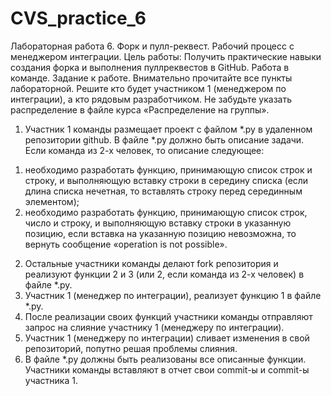 # CVS_practice_6
Лабораторная работа 6.
Форк и пулл-реквест. Рабочий процесс с менеджером интеграции.
Цель работы: Получить практические навыки создания форка и выполнения пуллреквестов в GitHub. Работа в команде.
Задание к работе.
Внимательно прочитайте все пункты лабораторной. Решите кто будет участником
1 (менеджером по интеграции), а кто рядовым разработчиком. Не забудьте указать
распределение в файле курса «Распределение на группы».
1. Участник 1 команды размещает проект с файлом *.py в удаленном
репозитории github. В файле *.py должно быть описание задачи.
Если команда из 2-х человек, то описание следующее:
1) необходимо разработать функцию, принимающую список строк и строку, и
выполняющую вставку строки в середину списка (если длина списка
нечетная, то вставлять строку перед серединным элементом);
2) необходимо разработать функцию, принимающую список строк, число и
строку, и выполняющую вставку строки в указанную позицию, если вставка
на указанную позицию невозможна, то вернуть сообщение «operation is not
possible».
2. Остальные участники команды делают fork репозитория и реализуют
функции 2 и 3 (или 2, если команда из 2-х человек) в файле *.py.
3. Участник 1 (менеджер по интеграции), реализует функцию 1 в файле *.py.
4. После реализации своих функций участники команды отправляют запрос на
слияние участнику 1 (менеджеру по интеграции).
5. Участник 1 (менеджеру по интеграции) сливает изменения в свой
репозиторий, попутно решая проблемы слияния.
6. В файле *.py должны быть реализованы все описанные функции. Участники
команды вставляют в отчет свои commit-ы и commit-ы участника 1.
